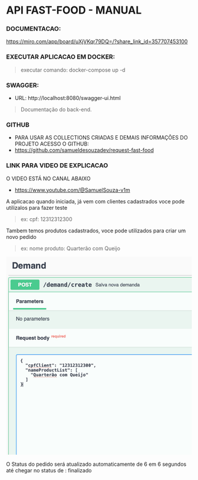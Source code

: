 # API FAST-FOOD - MANUAL

### DOCUMENTACAO:
https://miro.com/app/board/uXjVKqr79DQ=/?share_link_id=357707453100

### EXECUTAR APLICACAO EM DOCKER:
> executar comando: docker-compose up -d

### SWAGGER:
- URL: http://localhost:8080/swagger-ui.html
> Documentação do back-end.

### GITHUB
- PARA USAR AS COLLECTIONS CRIADAS E DEMAIS INFORMAÇÕES DO PROJETO ACESSO O GITHUB:
- https://github.com/samueldesouzadev/request-fast-food

### LINK PARA VIDEO DE EXPLICACAO
O VIDEO ESTÁ NO CANAL ABAIXO
- https://www.youtube.com/@SamuelSouza-v1m


A aplicacao quando iniciada, já vem com clientes cadastrados
voce pode utilizalos para fazer teste

> ex: cpf: 12312312300

Tambem temos produtos cadastrados, voce pode utilizados para criar um novo pedido

> ex: nome produto: Quarterão com Queijo

![img.png](img/img.png)

O Status do pedido será atualizado automaticamente de 6 em 6 segundos
até chegar no status de : finalizado